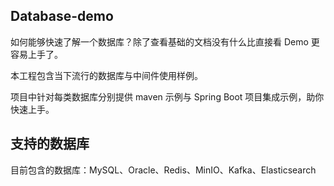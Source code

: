 ## Database-demo

如何能够快速了解一个数据库？除了查看基础的文档没有什么比直接看 Demo 更容易上手了。

本工程包含当下流行的数据库与中间件使用样例。

项目中针对每类数据库分别提供 maven 示例与 Spring Boot 项目集成示例，助你快速上手。



## 支持的数据库

目前包含的数据库：MySQL、Oracle、Redis、MinIO、Kafka、Elasticsearch
